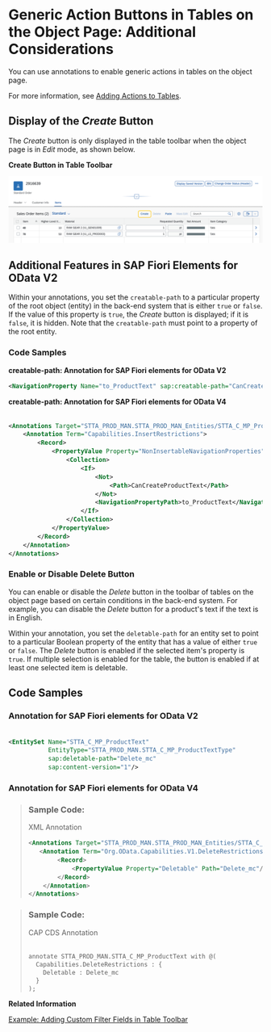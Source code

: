 <!-- loiod27ae998a20a4dbead161e3e7c0ac2e8 -->

# Generic Action Buttons in Tables on the Object Page: Additional Considerations

You can use annotations to enable generic actions in tables on the object page.

For more information, see [Adding Actions to Tables](adding-actions-to-tables-b623e0b.md).



## Display of the *Create* Button

The *Create* button is only displayed in the table toolbar when the object page is in *Edit* mode, as shown below.

  
  
**Create Button in Table Toolbar**

![](images/CreatablePath_ObPTable_1d6a9b1.png "Create Button in Table Toolbar")



<a name="loiod27ae998a20a4dbead161e3e7c0ac2e8__section_vmh_vbc_ztb"/>

## Additional Features in SAP Fiori Elements for OData V2

Within your annotations, you set the `creatable-path` to a particular property of the root object \(entity\) in the back-end system that is either `true` or `false`. If the value of this property is `true`, the *Create* button is displayed; if it is `false`, it is hidden. Note that the `creatable-path` must point to a property of the root entity.



### Code Samples

**creatable-path: Annotation for SAP Fiori elements for OData V2** 

```xml
<NavigationProperty Name="to_ProductText" sap:creatable-path="CanCreateProductText".../>
```

**creatable-path: Annotation for SAP Fiori elements for OData V4** 

```xml

<Annotations Target="STTA_PROD_MAN.STTA_PROD_MAN_Entities/STTA_C_MP_Product">
    <Annotation Term="Capabilities.InsertRestrictions">
        <Record>
            <PropertyValue Property="NonInsertableNavigationProperties">
                <Collection>
                    <If>                                                      
                        <Not>
                            <Path>CanCreateProductText</Path>
                        </Not>
                        <NavigationPropertyPath>to_ProductText</NavigationPropertyPath>
                    </If>
                </Collection>
            </PropertyValue>
        </Record>
    </Annotation>
</Annotations>
```



### Enable or Disable Delete Button

You can enable or disable the *Delete* button in the toolbar of tables on the object page based on certain conditions in the back-end system. For example, you can disable the *Delete* button for a product's text if the text is in English.

Within your annotation, you set the `deletable-path` for an entity set to point to a particular Boolean property of the entity that has a value of either `true` or `false`. The *Delete* button is enabled if the selected item's property is `true`. If multiple selection is enabled for the table, the button is enabled if at least one selected item is deletable.



<a name="loiod27ae998a20a4dbead161e3e7c0ac2e8__section_wmh_vbc_ztb"/>

## Code Samples



### Annotation for SAP Fiori elements for OData V2

```xml

<EntitySet Name="STTA_C_MP_ProductText"
           EntityType="STTA_PROD_MAN.STTA_C_MP_ProductTextType" 
           sap:deletable-path="Delete_mc" 
           sap:content-version="1"/>
```



### Annotation for SAP Fiori elements for OData V4

> ### Sample Code:  
> XML Annotation
> 
> ```xml
> <Annotations Target="STTA_PROD_MAN.STTA_PROD_MAN_Entities/STTA_C_MP_ProductText">
>    <Annotation Term="Org.OData.Capabilities.V1.DeleteRestrictions">
>         <Record>
>             <PropertyValue Property="Deletable" Path="Delete_mc"/>
>         </Record>
>     </Annotation>
> </Annotations>
> 
> ```

> ### Sample Code:  
> CAP CDS Annotation
> 
> ```
> 
> annotate STTA_PROD_MAN.STTA_C_MP_ProductText with @(
>   Capabilities.DeleteRestrictions : {
>     Deletable : Delete_mc
>   }
> );
> ```

**Related Information**  


[Example: Adding Custom Filter Fields in Table Toolbar](example-adding-custom-filter-fields-in-table-toolbar-e34f78f.md "To add custom filter fields in a table toolbar, follow the steps described below:")

